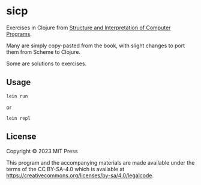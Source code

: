 # sicp

Exercises in Clojure from [Structure and Interpretation of Computer Programs](https://mitp-content-server.mit.edu/books/content/sectbyfn/books_pres_0/6515/sicp.zip/index.html).

Many are simply copy-pasted from the book, with slight changes to port them from Scheme to Clojure.

Some are solutions to exercises.

## Usage

`lein run`

or

`lein repl`

## License

Copyright © 2023 MIT Press

This program and the accompanying materials are made available under the
terms of the CC BY-SA-4.0 which is available at
https://creativecommons.org/licenses/by-sa/4.0/legalcode.
